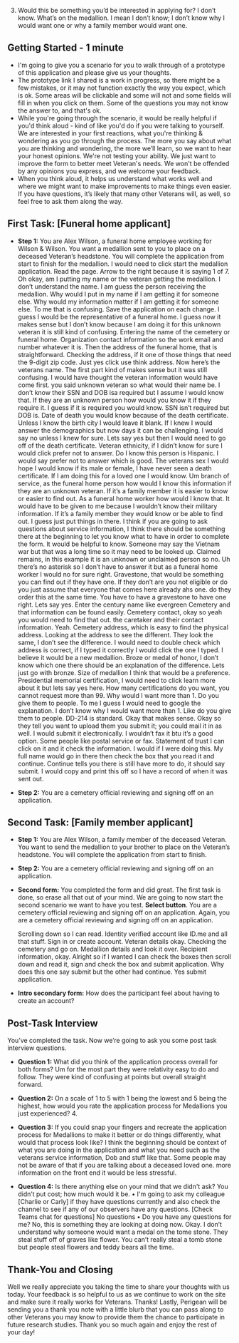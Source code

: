 
3.	Would this be something you’d be interested in applying for? I don’t know. What’s on the medallion. I mean I don’t know; I don’t know why I would want one or why a family member would want one. 

## Getting Started - 1 minute
- I'm going to give you a scenario for you to walk through of a prototype of this application and please give us your thoughts.
- The prototype link I shared is a work in progress, so there might be a few mistakes, or it may not function exactly the way you expect, which is ok. Some areas will be clickable and some will not and some fields will fill in when you click on them. Some of the questions you may not know the answer to, and that's ok.
- While you're going through the scenario, it would be really helpful if you'd think aloud - kind of like you'd do if you were talking to yourself. We are interested in your first reactions, what you're thinking & wondering as you go through the process. The more you say about what you are thinking and wondering, the more we’ll learn, so we want to hear your honest opinions. We're not testing your ability. We just want to improve the form to better meet Veteran's needs. We won't be offended by any opinions you express, and we welcome your feedback.
- When you think aloud, it helps us understand what works well and where we might want to make improvements to make things even easier. If you have questions, it’s likely that many other Veterans will, as well, so feel free to ask them along the way. 

## First Task: [Funeral home applicant] 

- **Step 1:** You are Alex Wilson, a funeral home employee working for Wilson & Wilson. You want a medallion sent to you to place on a deceased Veteran’s headstone. You will complete the application from start to finish for the medallion. 
	I would need to click start the medallion application. Read the page. Arrow to the right because it is saying 1 of 7. Oh okay, am I putting my name or the veteran getting the medallion. I don’t understand the name. I am guess the person receiving the medallion. Why would I put in my name if I am getting it for someone else. Why would my information matter if I am getting it for someone else. To me that is confusing. Save the application on each change. I guess I would be the representative of a funeral home. I guess now it makes sense but I don’t know because I am doing it for this unknown veteran it is still kind of confusing. Entering the name of the cemetery or funeral home. Organization contact information so the work email and number whatever it is. Then the address of the funeral home, that is straightforward. Checking the address, if it one of those things that need the 9-digit zip code. Just yes click use think address. Now here’s the veterans name. The first part kind of makes sense but it was still confusing. I would have thought the veteran information would have come first. you said unknown veteran so what would their name be. I don’t know their SSN and DOB isa required but I assume I would know that. If they are an unknown person how would you know it if they require it. I guess if it is required you would know. SSN isn’t required but DOB is. Date of death you would know because of the death certificate. Unless I know the birth city I would leave it blank. If I knew I would answer the demographics but now days it can be challenging. I would say no unless I knew for sure. Lets say yes but then I would need to go off of the death certificate. Veteran ethnicity, if I didn’t know for sure I would click prefer not to answer. Do I know this person is Hispanic. I would say prefer not to answer which is good. The veterans sex I would hope I would know if its male or female, I have never seen a death certificate. If I am doing this for a loved one I would know. Um branch of service, as the funeral home person how would I know this information if they are an unknown veteran. If it’s a family member it is easier to know or easier to find out. As a funeral home worker how would I know that. It would have to be given to me because I wouldn’t know their military information. If it’s a family member they would know or be able to find out. I guess just put things in there. I think if you are going to ask questions about service information, I think there should be something there at the beginning to let you know what to have in order to complete the form. It would be helpful to know. Someone may say the Vietnam war but that was a long time so it may need to be looked up. Claimed remains, in this example it is an unknown or unclaimed person so no. Uh there’s no asterisk so I don’t have to answer it but as a funeral home worker I would no for sure right. Gravestone, that would be something you can find out if they have one. If they don’t are you not eligible or do you just assume that everyone that comes here already ahs one. do they order this at the same time. You have to have a gravestone to have one right. Lets say yes. Enter the century name like evergreen Cemetery and that information can be found easily. Cemetery contact, okay so yeah you would need to find that out. the caretaker and their contact information. Yeah. Cemetery address, which is easy to find the physical address. Looking at the address to see the different. They look the same, I don’t see the difference. I would need to double check which address is correct, if I typed it correctly I would click the one I typed. I believe it would be a new medallion. Broze or medal of honor, I don’t know which one there should be an explanation of the difference. Lets just go with bronze. Size of medallion I think that would be a preference. Presidential memorial certification, I would need to click learn more about it but lets say yes here. How many certifications do you want, you cannot request more than 99. Why would I want more than 1. Do you give them to people. To me I guess I would need to google the explanation. I don’t know why I would want more than 1. Like do you give them to people. DD-214 is standard. Okay that makes sense. Okay so they tell you want to upload them you submit it; you could mail it in as well. I would submit it electronically. I wouldn’t fax it btu it’s a good option. Some people like postal service or fax. Statement of trust I can click on it and it check the information. I would if I were doing this. My full name would go in there then check the box that you read it and continue. Continue tells you there is still have more to do, it should say submit. I would copy and print this off so I have a record of when it was sent out. 

- **Step 2:** You are a cemetery official reviewing and signing off on an application.

## Second Task: [Family member applicant] 

- **Step 1:** You are Alex Wilson, a family member of the deceased Veteran. You want to send the medallion to your brother to place on the Veteran’s headstone. You will complete the application from start to finish.

- **Step 2:** You are a cemetery official reviewing and signing off on an application.


- **Second form:** You completed the form and did great. The first task is done, so erase all that out of your mind. We are going to now start the second scenario we want to have you test. **Select button**. You are a cemetery official reviewing and signing off on an application. Again, you are a cemetery official reviewing and signing off on an application. 

	Scrolling down so I can read. Identity verified account like ID.me and all that stuff. Sign in or create account. Veteran details okay. Checking the cemetery and go on. Medallion details and look it over. Recipient information, okay. Alright so if I wanted I can check the boxes then scroll down and read it, sign and check the box and submit application. Why does this one say submit but the other had continue. Yes submit application. 

- **Intro secondary form:** How does the participant feel about having to create an account?

## Post-Task Interview 
You’ve completed the task. Now we’re going to ask you some post task interview questions.

- **Question 1:** What did you think of the application process overall for both forms? Um for the most part they were relativity easy to do and follow. They were kind of confusing at points but overall straight forward. 

- **Question 2:** On a scale of 1 to 5 with 1 being the lowest and 5 being the highest, how would you rate the application process for Medallions you just experienced? 4. 

- **Question 3:** If you could snap your fingers and recreate the application process for Medallions to make it better or do things differently, what would that process look like?  I think the beginning should be context of what you are doing in the application and what you need such as the veterans service information, Dob and stuff like that. Some people may not be aware of that if you are talking about a deceased loved one. more information on the front end it would be less stressful. 

- **Question 4:** Is there anything else on your mind that we didn't ask?  You didn’t put cost; how much would it be. 
•	I'm going to ask my colleague [Charlie or Carly] if they have questions currently and also check the channel to see if any of our observers have any questions. [Check Teams chat for questions]  No questions
•	Do you have any questions for me? No, this is something they are looking at doing now. Okay. I don’t understand why someone would want a medal on the tome stone. They steal stuff off of graves like flower. You can’t really steal a tomb stone but people steal flowers and teddy bears all the time. 


## Thank-You and Closing 
Well we really appreciate you taking the time to share your thoughts with us today. Your feedback is so helpful to us as we continue to work on the site and make sure it really works for Veterans.
Thanks! Lastly, Perigean will be sending you a thank you note with a little blurb that you can pass along to other Veterans you may know to provide them the chance to participate in future research studies.
Thank you so much again and enjoy the rest of your day!
